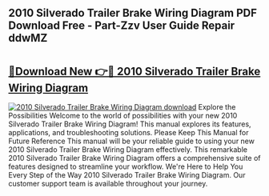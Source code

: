 ## 2010 Silverado Trailer Brake Wiring Diagram PDF Download Free - Part-Zzv User Guide Repair ddwMZ

# <h2><a href="http://dfkn86d.blite.top/?on=2010+Silverado+Trailer+Brake+Wiring+Diagram">🔗Download New 👉🔴 2010 Silverado Trailer Brake Wiring Diagram</a></h2>

[![2010 Silverado Trailer Brake Wiring Diagram download](https://i.imgur.com/lujVjoI.png)](http://dfkn86d.blite.top/?on=2010+Silverado+Trailer+Brake+Wiring+Diagram)
Explore the Possibilities Welcome to the world of possibilities with your new 2010 Silverado Trailer Brake Wiring Diagram! This manual explores its features, applications, and troubleshooting solutions. Please Keep This Manual for Future Reference This manual will be your reliable guide to using your new 2010 Silverado Trailer Brake Wiring Diagram effectively. This remarkable 2010 Silverado Trailer Brake Wiring Diagram offers a comprehensive suite of features designed to streamline your workflow. We're Here to Help You Every Step of the Way 2010 Silverado Trailer Brake Wiring Diagram. Our customer support team is available throughout your journey.
